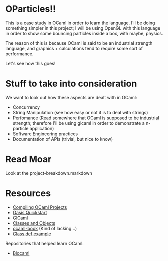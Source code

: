 OParticles!!
============

This is a case study in OCaml in order to learn the language. I'll be doing 
something simpler in this project; I will be using OpenGL with this language
in order to show some bouncing particles inside a box, with maybe, physics. 

The reason of this is because OCaml is said to be an industrial strength 
language, and graphics + calculations tend to require some sort of performance. 

Let's see how this goes!

Stuff to take into consideration
================================

We want to look out how these aspects are dealt with in OCaml: 

* Concurrency
* String Manipulation (see how easy or not it is to deal with strings)
* Perfomance (Read somewhere that OCaml is supposed to be industrial strength;
therefore I'll be using glcaml in order to demonstrate a n-particle
application)
* Software Engineering practices
* Documentation of APIs (trivial, but nice to know)

Read Moar
=========
Look at the project-breakdown.markdown

Resources
=========

* [Compiling OCaml Projects](http://ocaml.org/tutorials/compiling_ocaml_projects.html)
* [Oasis Quickstart](http://oasis.forge.ocamlcore.org/quickstart.html)
* [GlCaml](http://glcaml.sourceforge.net/)
* [Classes and Objects](http://caml.inria.fr/pub/docs/manual-ocaml-4.00/manual005.html)
* [ocaml-book](https://github.com/bobzhang/ocaml-book) (Kind of lacking...)
* [Class def example](https://github.com/ocaml-batteries-team/batteries-included/blob/1fde353b151ea6487d6c5a90b3b9db3c485f5ff8/src/batIO.mli#L775)

Repositories that helped learn OCaml:
* [Biocaml](https://github.com/biocaml/biocaml)


